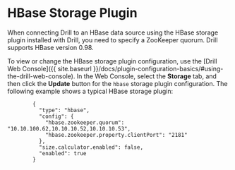 # HBase Storage Plugin
When connecting Drill to an HBase data source using the HBase storage plugin installed with Drill, you need to specify a ZooKeeper quorum. Drill supports HBase version 0.98.

To view or change the HBase storage plugin configuration, use the [Drill Web Console]({{ site.baseurl }}/docs/plugin-configuration-basics/#using-the-drill-web-console). In the Web Console, select the **Storage** tab, and then click the **Update** button for the `hbase` storage plugin configuration. The following example shows a typical HBase storage plugin:

            {
              "type": "hbase",
              "config": {
                "hbase.zookeeper.quorum": "10.10.100.62,10.10.10.52,10.10.10.53",
                "hbase.zookeeper.property.clientPort": "2181"
              },
              "size.calculator.enabled": false,
              "enabled": true
            }

